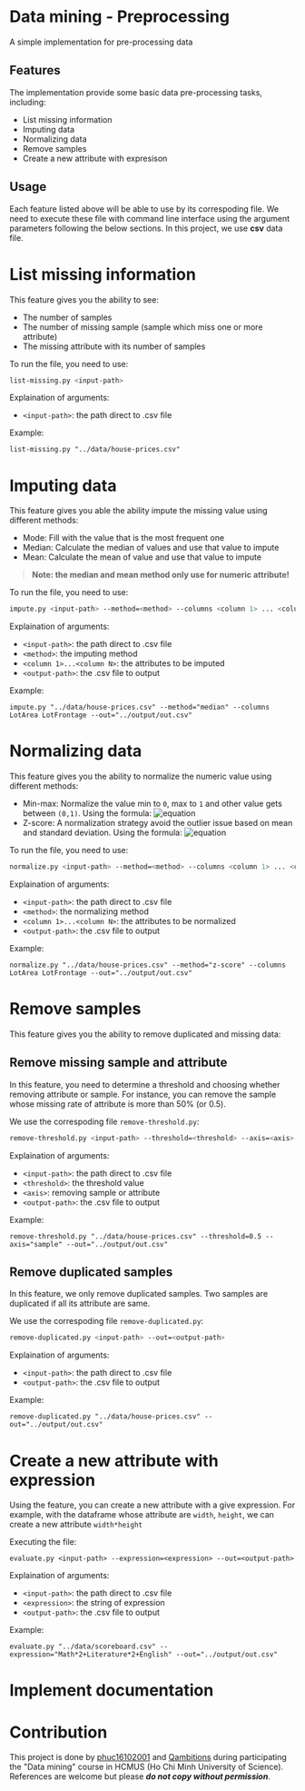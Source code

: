# Data mining - Preprocessing
A simple implementation for pre-processing data


## Features
The implementation provide some basic data pre-processing tasks, including: 
- List missing information
- Imputing data
- Normalizing data
- Remove samples
- Create a new attribute with expresison

## Usage
Each feature listed above will be able to use by its correspoding file. We need to execute these file with command line interface using the argument parameters following the below sections. In this project, we use **csv** data file.

# List missing information 
This feature gives you the ability to see:
- The number of samples
- The number of missing sample (sample which miss one or more attribute)
- The missing attribute with its number of samples

To run the file, you need to use:
```bash
list-missing.py <input-path> 
```
Explaination of arguments:
- `<input-path>`: the path direct to .csv file

Example:
```
list-missing.py "../data/house-prices.csv"
```

# Imputing data
This feature gives you able the ability impute the missing value using different methods:
- Mode: Fill with the value that is the most frequent one
- Median: Calculate the median of values and use that value to impute
- Mean: Calculate the mean of value and use that value to impute

> **Note: the median and mean method only use for numeric attribute!**

To run the file, you need to use:
```bash
impute.py <input-path> --method=<method> --columns <column 1> ... <column N> --out=<output-path> 
```
Explaination of arguments:
- `<input-path>`: the path direct to .csv file
- `<method>`: the imputing method
- `<column 1>...<column N>`: the attributes to be imputed
- `<output-path>`: the .csv file to output

Example:
```
impute.py "../data/house-prices.csv" --method="median" --columns LotArea LotFrontage --out="../output/out.csv"
```

# Normalizing data
This feature gives you the ability to normalize the numeric value using different methods:
- Min-max: Normalize the value min to `0`, max to `1` and other value gets between `(0,1)`. Using the formula: ![equation](https://latex.codecogs.com/png.latex?\frac{value-min}{max-min})
- Z-score: A normalization strategy avoid the outlier issue based on mean and standard deviation. Using the formula: ![equation](https://latex.codecogs.com/png.latex?\frac{value-\mu}{\sigma})

To run the file, you need to use:
```bash
normalize.py <input-path> --method=<method> --columns <column 1> ... <column N> --out=<output-path> 
```
Explaination of arguments:
- `<input-path>`: the path direct to .csv file
- `<method>`: the normalizing method
- `<column 1>...<column N>`: the attributes to be normalized
- `<output-path>`: the .csv file to output

Example:
```
normalize.py "../data/house-prices.csv" --method="z-score" --columns LotArea LotFrontage --out="../output/out.csv"
```

# Remove samples
This feature gives you the ability to remove duplicated and missing data:

## Remove missing sample and attribute
In this feature, you need to determine a threshold and choosing whether removing attribute or sample. For instance, you can remove the sample whose missing rate of attribute is more than 50% (or 0.5).

We use the correspoding file `remove-threshold.py`:
```bash
remove-threshold.py <input-path> --threshold=<threshold> --axis=<axis> --out=<output-path> 
```

Explaination of arguments:
- `<input-path>`: the path direct to .csv file
- `<threshold>`: the threshold value
- `<axis>`: removing sample or attribute
- `<output-path>`: the .csv file to output

Example:
```
remove-threshold.py "../data/house-prices.csv" --threshold=0.5 --axis="sample" --out="../output/out.csv" 
```

## Remove duplicated samples
In this feature, we only remove duplicated samples. Two samples are duplicated if all its attribute are same.

We use the correspoding file `remove-duplicated.py`:
```bash
remove-duplicated.py <input-path> --out=<output-path> 
```

Explaination of arguments:
- `<input-path>`: the path direct to .csv file
- `<output-path>`: the .csv file to output

Example:
```
remove-duplicated.py "../data/house-prices.csv" --out="../output/out.csv" 
```

# Create a new attribute with expression
Using the feature, you can create a new attribute with a give expression. For example, with the dataframe whose attribute are `width`, `height`, we can create a new attribute `width*height`

Executing the file:
```
evaluate.py <input-path> --expression=<expression> --out=<output-path>
```

Explaination of arguments:
- `<input-path>`: the path direct to .csv file
- `<expression>`: the string of expression
- `<output-path>`: the .csv file to output

Example:
```
evaluate.py "../data/scoreboard.csv" --expression="Math*2+Literature*2+English" --out="../output/out.csv"
```

# Implement documentation

# Contribution
This project is done by [phuc16102001](https://github.com/phuc16102001) and [Qambitions](https://github.com/Qambitions) during participating the "Data mining" course in HCMUS (Ho Chi Minh University of Science). References are welcome but please ***do not copy without permission***.
